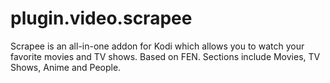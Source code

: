 # plugin.video.scrapee
Scrapee is an all-in-one addon for Kodi which allows you to watch your favorite movies and TV shows. Based on FEN. Sections include Movies, TV Shows, Anime and People.
